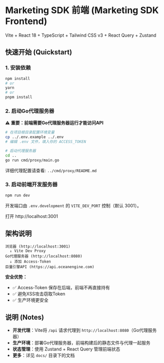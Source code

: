# Marketing SDK 前端 (Marketing SDK Frontend)

Vite + React 18 + TypeScript + Tailwind CSS v3 + React Query + Zustand

## 快速开始 (Quickstart)

### 1. 安装依赖

```bash
npm install
# or
yarn
# or
pnpm install
```

### 2. 启动Go代理服务器

⚠️ **重要：前端需要Go代理服务器运行才能访问API**

```bash
# 在项目根目录配置环境变量
cp ../.env.example ../.env
# 编辑 .env 文件，填入你的 ACCESS_TOKEN

# 启动代理服务器
cd ..
go run cmd/proxy/main.go
```

详细代理配置请查看: `../cmd/proxy/README.md`

### 3. 启动前端开发服务器

```bash
npm run dev
```

开发端口由 `.env.development` 的 `VITE_DEV_PORT` 控制（默认 3001）。

打开 http://localhost:3001

## 架构说明

```
浏览器 (http://localhost:3001)
  ↓ Vite Dev Proxy
Go代理服务器 (http://localhost:8080)
  ↓ 添加 Access-Token
巨量引擎API (https://api.oceanengine.com)
```

**安全优势：**
- ✅ Access-Token 保存在后端，前端不再直接持有
- ✅ 避免XSS攻击窃取Token
- ✅ 生产环境更安全

## 说明 (Notes)

- **开发代理**：Vite将 `/api` 请求代理到 `http://localhost:8080`（Go代理服务器）
- **生产环境**：部署Go代理服务器，前端构建后的静态文件与代理一起服务
- **状态管理**：使用 Zustand + React Query 管理前端状态
- **更多**：详见 `docs/` 目录下的文档
